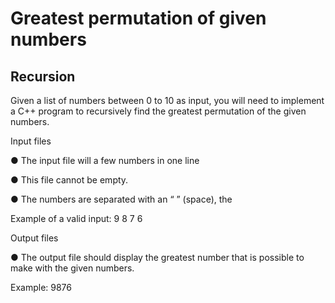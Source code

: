 # Greatest permutation of given numbers

## Recursion

Given a list of numbers between 0 to 10 as input, you will need to implement a C++ program to
recursively find the greatest permutation of the given numbers.

Input files

● The input file will a few numbers in one line

● This file cannot be empty.

● The numbers are separated with an “ ” (space), the


Example of a valid input: 9 8 7 6

Output files

● The output file should display the greatest number that is possible to make with the
given numbers.


Example: 9876

